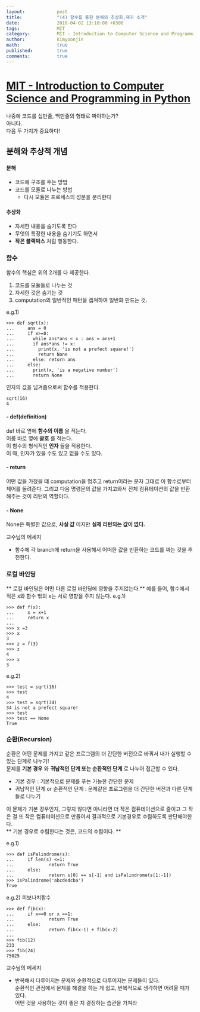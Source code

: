```yaml
---
layout:            post
title:             "(4) 함수를 통한 분해와 추상화,재귀 소개"
date:              2018-04-02 13:10:00 +0300
tags:              MIT
category:          MIT - Introduction to Computer Science and Programming in Python
author:            kimyoonjin
math:              true
published:         true
comments:          true
---
```


# [MIT - Introduction to Computer Science and Programming in Python](https://www.inflearn.com/course/mit-%EA%B3%B5%EA%B0%9C%EA%B0%95%EC%A2%8C-python/)  

나중에 코드를 십만줄, 백만줄의 형태로 짜야하는가?  
아니다.  
다음 두 가지가 중요하다!
## 분해와 추상적 개념
#### 분해
- 코드에 구조를 두는 방법
- 코드를 모듈로 나누는 방법
  - 다시 모듈은 프로세스의 성분을 분리한다

#### 추상화
- 자세한 내용을 숨기도록 한다
- 무엇의 특정한 내용을 숨기기도 하면서
- **작은 블랙박스** 처럼 행동한다.

### 함수
함수의 핵심은 위의 2개를 다 제공한다.
1. 코드를 모듈들로 나누는 것
2. 자세한 것은 숨기는 것
3. computation의 일반적인 패턴을 캡쳐하여 일반화 만드는 것.

e.g.1)
```
>>> def sqrt(x):
...     ans = 0
...     if x>=0:
...       while ans*ans < x : ans = ans+1
...       if ans*ans != x:
...         print(x, 'is not a prefect square!')
...         return None
...       else: return ans
...     else:
...       print(x, 'is a negative number')
...       return None

```
인자의 값을 넘겨줌으로써 함수를 적용한다.
```
sqrt(16)
4
```
#### - def(definition)
def 바로 옆에 **함수의 이름** 을 적는다.  
이름 바로 옆에 **괄호** 를 적는다.  
이 함수의 형식적인 **인자** 들을 적용한다.  
이 때, 인자가 있을 수도 있고 없을 수도 있다.
#### - return
어떤 값을 가졌을 떄 computation을 멈추고 return이라는 문자 그대로 이 함수로부터 제어를 돌려준다.
그리고 다음 명령문의 값을 가지고와서 전체 컴퓨테이션의 값을 반환해주는 것이 리턴의 역할이다.
#### - None
None은 특별한 값으로, **사실 값** 이지만 **실제 리턴되는 값이 없다.**

교수님의 메세지
- 함수에 각 branch에 return을 사용해서 어떠한 값을 반환하는 코드를 짜는 것을 추천한다.

### 로컬 바인딩
** 로컬 바인딩은 어떤 다른 로컬 바인딩에 영향을 주지않는다.**  예를 들어, 함수에서 적은 x와 함수 밖의 x는 서로 영향을 주지 않는다.
e.g.1)
```
>>> def f(x):
...     x = x+1
...     return x
...
>>> x =3
>>> x
3
>>> z = f(3)
>>> z
4
>>> x
3
```
e.g.2)
```
>>> test = sqrt(16)
>>> test
4
>>> test = sqrt(34)
34 is not a prefect square!
>>> test
>>> test == None
True
```
### 순환(Recursion)
순환은 어떤 문제를 가지고 같은 프로그램의 더 간단한 버전으로 바꿔서 내가 실행할 수 있는 단계로 나누기!  
문제를 **기본 경우** 와 **귀납적인 단계 또는 순환적인 단계** 로 나누어 접근할 수 있다.
- 기본 경우 : 기본적으로 문제를 푸는 가능한 간단한 문제  
- 귀납적인 단계 or 순환적인 단계 : 문제같은 프로그램을 더 간단한 버전과 다른 단계들로 나누기

이 문제가 기본 경우인지, 그렇지 않다면 아니라면 더 작은 컴퓨테이션으로 줄이고 그 작은 걸 또 작은 컴퓨터이션으로 만들어서 결과적으로 기본경우로 수렴하도록 판단해야한다.  
** 기본 경우로 수렴한다는 것은, 코드의 수렴이다. **

e.g.1)
```
>>> def isPalindrome(s):
...     if len(s) <=1:
...             return True
...     else:
...             return s[0] == s[-1] and isPalindrome(s[1:-1])
>>> isPalindrome('abcdedcba')
True
```
e.g.2) 피보나치함수
```
>>> def fib(x):
...     if x==0 or x ==1:
...             return True
...     else:
...             return fib(x-1) + fib(x-2)
...
>>> fib(12)
233
>>> fib(24)
75025
```
교수님의 메세지
- 반복해서 다루어지는 문제와 순환적으로 다루어지는 문제들이 있다.  
순환적인 관점에서 문제를 해결을 하는 게 쉽고, 반복적으로 생각하면 어려울 때가 있다.  
어떤 것을 사용하는 것이 좋은 지 결정하는 습관을 가져라
